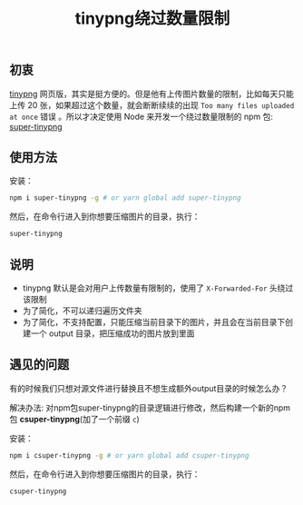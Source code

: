 ﻿---
title: 'tinypng绕过数量限制'
excerpt : ""
categories: 
  - Node
tags:
  - tinypng
---

## 初衷

[tinypng](https://tinypng.com/) 网页版，其实是挺方便的。但是他有上传图片数量的限制，比如每天只能上传 20 张，如果超过这个数量，就会断断续续的出现 `Too many files uploaded at once` 错误 。所以才决定使用 Node 来开发一个绕过数量限制的 npm 包: [super-tinypng](https://github.com/zhanyuzhang/super-tinypng)

## 使用方法

安装：

```bash
npm i super-tinypng -g # or yarn global add super-tinypng
```

然后，在命令行进入到你想要压缩图片的目录，执行：

```bash
super-tinypng
```

## 说明

- tinypng 默认是会对用户上传数量有限制的，使用了 `X-Forwarded-For` 头绕过该限制
- 为了简化，不可以递归遍历文件夹
- 为了简化，不支持配置，只能压缩当前目录下的图片，并且会在当前目录下创建一个 output 目录，把压缩成功的图片放到里面

## 遇见的问题

有的时候我们只想对源文件进行替换且不想生成额外output目录的时候怎么办？

解决办法: 对npm包super-tinypng的目录逻辑进行修改，然后构建一个新的npm包 **csuper-tinypng**(加了一个前缀 `c`)

安装：

```bash
npm i csuper-tinypng -g # or yarn global add csuper-tinypng
```

然后，在命令行进入到你想要压缩图片的目录，执行：

```bash
csuper-tinypng
```
